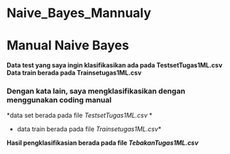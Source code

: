 # Naive_Bayes_Mannualy

# Manual Naive Bayes

**Data test yang saya ingin klasifikasikan ada pada TestsetTugas1ML.csv**
**Data train berada pada Trainsetugas1ML.csv**

### Dengan kata lain, saya mengklasifikasikan dengan menggunakan coding manual 
*data set berada pada file _TestsetTugas1ML.csv_ *
* data train berada pada file _Trainsetugas1ML.csv_*

**Hasil pengklasifikasian berada pada file _TebakanTugas1ML.csv_**
